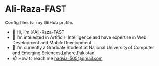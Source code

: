 # Ali-Raza-FAST
Config files for my GitHub profile.
- 👋 Hi, I’m @Ali-Raza-FAST
- 👀 I’m interested in Artificial Intelligence and have expertise in Web Development and Mobile Development
- 🌱 I’m currently a Graduate Student at National University of Computer and Emerging Sciences,Lahore,Pakistan
- 📫 How to reach me naqviali505@gmail.com
